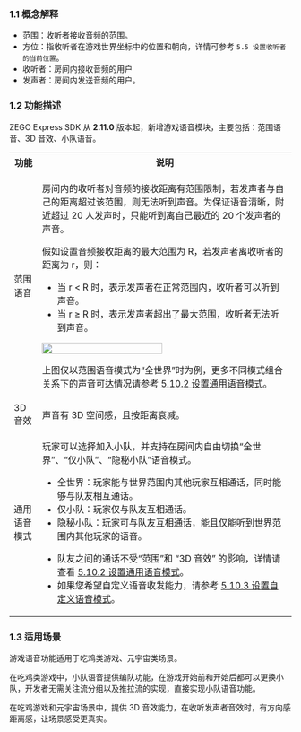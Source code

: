 ### 1.1 概念解释

- 范围：收听者接收音频的范围。
- 方位：指收听者在游戏世界坐标中的位置和朝向，详情可参考 `5.5 设置收听者的当前位置`。
- 收听者：房间内接收音频的用户
- 发声者：房间内发送音频的用户。

### 1.2 功能描述

ZEGO Express SDK 从 **2.11.0** 版本起，新增游戏语音模块，主要包括：范围语音、3D 音效、小队语音。

<table>
  <colgroup>
    <col width="10%">
    <col width="90%">
  </colgroup>
<tbody><tr>
<th>功能</th>
<th>说明</th>
</tr>
<tr>
<td>范围语音</td>
<td><p>房间内的收听者对音频的接收距离有范围限制，若发声者与自己的距离超过该范围，则无法听到声音。为保证语音清晰，附近超过 20 人发声时，只能听到离自己最近的 20 个发声者的声音。</p>
<p>假如设置音频接收距离的最大范围为 R，若发声者离收听者的距离为 r，则：</p>
<ul><li>当 r &lt; R 时，表示发声者在正常范围内，收听者可以听到声音。</li><li>当 r ≥ R 时，表示发声者超出了最大范围，收听者无法听到声音。</li></ul>
<img src="/Pics/Common/RangeAudio/AudioRange.png" width="70%" /><p>上图仅以范围语音模式为“全世界”时为例，更多不同模式组合关系下的声音可达情况请参考 <a href="!AudioAdvanced/Range_Voice#5_10">5.10.2 设置通用语音模式</a>。</p>
</td>
</tr>
<tr>
<td>3D 音效</td>
<td>声音有 3D 空间感，且按距离衰减。</td>
</tr>
<tr>
<td>通用语音模式</td>
<td><p>玩家可以选择加入小队，并支持在房间内自由切换“全世界”、“仅小队”、“隐秘小队”语音模式。</p>
<ul><li>全世界：玩家能与世界范围内其他玩家互相通话，同时能够与队友相互通话。</li><li>仅小队：玩家仅与队友互相通话。</li><li>隐秘小队：玩家可与队友互相通话，能且仅能听到世界范围内其他玩家的语音。</li></ul>
<div class="mk-hint"><ul><li>队友之间的通话不受“范围”和 “3D 音效” 的影响，详情请查看 <a href="!AudioAdvanced/Range_Voice#5_10">5.10.2 设置通用语音模式</a>。</li><li>如果您希望自定义语音收发能力，请参考 <a href="!AudioAdvanced/Range_Voice#5_10">5.10.3 设置自定义语音模式</a>。</li></ul></div>
</td>
</tr>
</tbody></table>

### 1.3 适用场景

游戏语音功能适用于吃鸡类游戏、元宇宙类场景。

在吃鸡类游戏中，小队语音提供编队功能，在游戏开始前和开始后都可以更换小队，开发者无需关注流分组以及推拉流的实现，直接实现小队语音功能。

在吃鸡游戏和元宇宙场景中，提供 3D 音效能力，在收听发声者音效时，有方向感距离感，让场景感受更真实。














